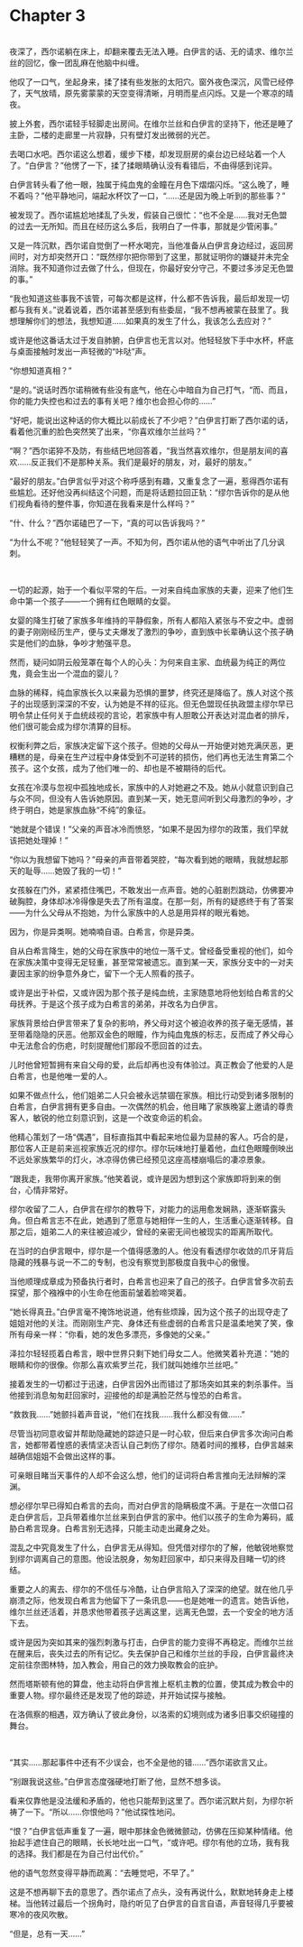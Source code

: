 # Chapter 3

<br>
夜深了，西尔诺躺在床上，却翻来覆去无法入睡。白伊言的话、无的请求、维尔兰丝的回忆，像一团乱麻在他脑中纠缠。

他叹了一口气，坐起身来，揉了揉有些发胀的太阳穴。窗外夜色深沉，风雪已经停了，天气放晴，原先雾蒙蒙的天空变得清晰，月明而星点闪烁。又是一个寒凉的晴夜。

披上外套，西尔诺轻手轻脚走出房间。在维尔兰丝和白伊言的坚持下，他还是睡了主卧，二楼的走廊里一片寂静，只有壁灯发出微弱的光芒。

去喝口水吧。西尔诺这么想着，缓步下楼，却发现厨房的桌台边已经站着一个人了。“白伊言？”他愣了一下，揉了揉眼睛确认没有看错后，不由得感到诧异。

白伊言转头看了他一眼，独属于纯血鬼的金瞳在月色下熠熠闪烁。“这么晚了，睡不着吗？”他平静地问，端起水杯饮了一口，“……还是因为晚上听到的那些事？”

被发现了。西尔诺尴尬地揉乱了头发，假装自己很忙：“也不全是……我对无色盟的过去一无所知。而且在经历这么多后，我明白了一件事，那就是少管闲事。”

又是一阵沉默，西尔诺自觉倒了一杯水喝完，当他准备从白伊言身边经过，返回房间时，对方却突然开口：“既然缪尔把你带到了这里，那就证明你的嫌疑并未完全消除。我不知道你过去做了什么，但现在，你最好安分守己，不要过多涉足无色盟的事。”

“我也知道这些事我不该管，可每次都是这样，什么都不告诉我，最后却发现一切都与我有关。”说着说着，西尔诺甚至感到有些委屈，“我不想再被蒙在鼓里了。我想理解你们的想法，我想知道……如果真的发生了什么，我该怎么去应对？”

或许是他这番话太过于发自肺腑，白伊言也无言以对。他轻轻放下手中水杯，杯底与桌面接触时发出一声轻微的“咔哒”声。

“你想知道真相？”

“是的。”说话时西尔诺稍微有些没有底气，他在心中暗自为自己打气，“而、而且，你的能力失控也和过去的事有关吧？维尔也会担心你的……”

“好吧，能说出这种话的你大概比以前成长了不少吧？”白伊言打断了西尔诺的话，看着他沉重的脸色突然笑了出来，“你喜欢维尔兰丝吗？”

“啊？”西尔诺猝不及防，有些结巴地回答着，“我当然喜欢维尔，但是朋友间的喜欢……反正我们不是那种关系。我们是最好的朋友，对，最好的朋友。”

“最好的朋友。”白伊言似乎对这个称呼感到有趣，又重复念了一遍，惹得西尔诺有些尴尬。还好他没再纠结这个问题，而是将话题拉回正轨：“缪尔告诉你的是从他们视角看待的整件事，你知道在我看来是什么样吗？”

“什、什么？”西尔诺磕巴了一下，“真的可以告诉我吗？”

“为什么不呢？”他轻轻笑了一声。不知为何，西尔诺从他的语气中听出了几分讽刺。

<br>

一切的起源，始于一个看似平常的午后。一对来自纯血家族的夫妻，迎来了他们生命中第一个孩子——一个拥有红色眼睛的女婴。

女婴的降生打破了家族多年维持的平静假象，所有人都陷入紧张与不安之中。虚弱的妻子刚刚经历生产，便与丈夫爆发了激烈的争吵，直到族中长辈确认这个孩子确实是他们的血脉，争吵才勉强平息。

然而，疑问如阴云般笼罩在每个人的心头：为何来自主家、血统最为纯正的两位鬼，竟会生出一个混血的婴儿？

血脉的稀释，纯血家族长久以来最为恐惧的噩梦，终究还是降临了。族人对这个孩子的出现感到深深的不安，认为她是不祥的征兆。但无色盟现任执政盟主缪尔早已明令禁止任何关于血统歧视的言论，若家族中有人胆敢公开表达对混血者的排斥，他们很可能会成为缪尔清算的目标。

权衡利弊之后，家族决定留下这个孩子。但她的父母从一开始便对她充满厌恶，更糟糕的是，母亲在生产过程中身体受到不可逆转的损伤，他们再也无法生育第二个孩子。这个女孩，成为了他们唯一的、却也是不被期待的后代。

女孩在冷漠与忽视中孤独地成长，家族中的人对她避之不及。她从小就意识到自己与众不同，但没有人告诉她原因。直到某一天，她无意间听到父母激烈的争吵，才终于明白，她是家族血脉“不纯”的象征。

“她就是个错误！”父亲的声音冰冷而愤怒，“如果不是因为缪尔的政策，我们早就该把她处理掉！”

“你以为我想留下她吗？”母亲的声音带着哭腔，“每次看到她的眼睛，我就想起那天的耻辱……她毁了我的一切！”

女孩躲在门外，紧紧捂住嘴巴，不敢发出一点声音。她的心脏剧烈跳动，仿佛要冲破胸腔，身体却冰冷得像是失去了所有温度。在那一刻，所有的疑惑终于有了答案——为什么父母从不抱她，为什么家族中的人总是用异样的眼光看她。

因为，你是异类啊。她喃喃自语。白希言，你是异类。

自从白希言降生，她的父母在家族中的地位一落千丈。曾经备受重视的他们，如今在家族决策中变得无足轻重，甚至常常被遗忘。直到某一天，家族分支中的一对夫妻因主家的纷争意外身亡，留下一个无人照看的孩子。

或许是出于补偿，又或许因为那个孩子是纯血统，主家随意地将他划给白希言的父母抚养。于是这个孩子成为白希言的弟弟，并改名为白伊言。

家族背景给白伊言带来了复杂的影响，养父母对这个被迫收养的孩子毫无感情，甚至带着隐隐的厌恶。他那双金色的眼瞳，作为纯血鬼族的标志，反而成了养父母心中无法愈合的伤疤，时刻提醒他们那段不愿回首的过去。

儿时他曾短暂拥有来自父母的爱，此后却再也没有体验过。真正教会了他爱的人是白希言，也是他唯一爱的人。

如果不做点什么，他们姐弟二人只会被永远禁锢在家族。相比行动受到诸多限制的白希言，白伊言拥有更多自由。一次偶然的机会，他目睹了家族晚宴上邀请的尊贵客人，敏锐的他立刻意识到，这是一个改变命运的机会。

他精心策划了一场“偶遇”，目标直指其中看起来地位最为显赫的客人。巧合的是，那位客人正是前来巡视家族近况的缪尔。缪尔玩味地打量着他，血红色眼瞳倒映出不远处家族繁华的灯火，冰凉得仿佛已经预见这座高楼崩塌后的凄凉景象。

“跟我走，我带你离开家族。”他笑着说，或许是因为想到这个家族即将到来的倒台，心情非常好。

缪尔收留了二人，白伊言在缪尔的教导下，对能力的运用愈发娴熟，逐渐崭露头角。但白希言志不在此，她遇到了愿意与她相伴一生的人，生活重心逐渐转移。自那之后，姐弟二人的来往被迫减少，曾经的亲密无间也被现实的距离所取代。

在当时的白伊言眼中，缪尔是一个值得感激的人。他没有看透缪尔收敛的爪牙背后隐藏的残暴与说一不二的专制，也没有察觉到那极度自我中心的傲慢。

当他顺理成章成为预备执行者时，白希言也迎来了自己的孩子。白伊言曾多次前去探望，那个襁褓中的小生命在他面前皱着脸啼哭着。

“她长得真丑。”白伊言毫不掩饰地说道，他有些烦躁，因为这个孩子的出现夺走了姐姐对他的关注。而刚刚生产完、身体还有些虚弱的白希言只是温柔地笑了笑，像所有母亲一样：“你看，她的发色多漂亮，多像她的父亲。”

泽拉尔轻轻揽着白希言，眼中世界只剩下她们母女二人。他微笑着补充道：“她的眼睛和你的很像。你那么喜欢紫罗兰花，我们就叫她维尔兰丝吧。”

接着发生的一切都过于迅速，白伊言因外出而错过了那场突如其来的刺杀事件。当他接到消息匆匆赶回家时，迎接他的却是满脸茫然与惶恐的白希言。

“救救我……”她颤抖着声音说，“他们在找我……我什么都没有做……”

尽管当初同意收留并帮助隐藏她的踪迹只是一时心软，但后来白伊言多次询问白希言，她都带着惶惑的表情坚决否认自己刺伤了缪尔。随着时间的推移，白伊言越来越确信姐姐不会做出这样的事。

可亲眼目睹当天事件的人却不会这么想，他们的证词将白希言推向无法辩解的深渊。

想必缪尔早已得知白希言的去向，而对白伊言的隐瞒极度不满。于是在一次借口召走白伊言后，卫兵带着维尔兰丝来到白伊言的家中。他们以孩子的生命为筹码，威胁白希言现身。白希言别无选择，只能主动走出藏身之处。

混乱之中究竟发生了什么，白伊言无从得知。但凭借对缪尔的了解，他敏锐地察觉到缪尔调离自己的意图。他设法脱身，匆匆赶回家中，却只来得及目睹一切的终结。

重要之人的离去、缪尔的不信任与冷酷，让白伊言陷入了深深的绝望。就在他几乎崩溃之际，他发现白希言为他留下了一条讯息——也是她唯一的遗言。她告诉他，维尔兰丝还活着，并恳求他带着孩子远离这里，远离无色盟，去一个安全的地方活下去。

或许是因为突如其来的强烈刺激与打击，白伊言的能力变得不再稳定。而维尔兰丝在醒来后，丧失过去的所有记忆。失去保护自己和维尔兰丝的手段，白伊言最终决定前往奈图林特，加入教会，用自己的效力换取教会的庇护。

然而塔斯顿有他的算盘，他主动将白伊言推上枢机主教的位置，使其成为教会中的重要人物。缪尔最终还是发现了他的踪迹，并开始试探与接触。

在洛佩察的相遇，双方确认了彼此身份，以洛索的幻境则成为诸多旧事交织碰撞的舞台。

<br>

“其实……那起事件中还有不少误会，也不全是他的错……”西尔诺欲言又止。

“别跟我说这些。”白伊言态度强硬地打断了他，显然不想多谈。

看来仅靠他是没法缓和矛盾的，他也只能帮到这里了。西尔诺沉默片刻，为缪尔祈祷了一下。“所以……你恨他吗？”他试探性地问。

“恨？”白伊言低声重复了一遍，眼中那抹金色微微颤动，仿佛在压抑某种情绪。他抬起手遮住自己的眼睛，长长地吐出一口气，“或许吧。缪尔有他的立场，我有我的选择。我们都是在为自己付出代价。”

他的语气忽然变得平静而疏离：“去睡觉吧，不早了。”

这是不想再聊下去的意思了。西尔诺点了点头，没有再说什么，默默地转身走上楼梯。当他转过最后一个拐角时，隐约听见了白伊言的自言自语，声音轻得几乎要被寒冷的夜风吹散。

“但是，总有一天……”

